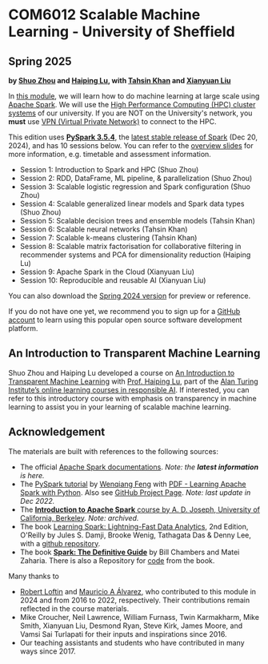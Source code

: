 # COM6012 Scalable Machine Learning - University of Sheffield

## Spring 2025

**by [Shuo Zhou](https://shuo-zhou.github.io/) and [Haiping Lu](https://haipinglu.github.io/), with [Tahsin Khan](https://www.sheffield.ac.uk/dcs/people/academic/tahsinur-khan) and [Xianyuan Liu](https://xianyuanliu.github.io/)**

In [this module](http://www.dcs.shef.ac.uk/intranet/teaching/public/modules/msc/com6012.html), we will learn how to do machine learning at large scale using [Apache Spark](https://spark.apache.org/).
We will use the [High Performance Computing (HPC) cluster systems](https://docs.hpc.shef.ac.uk/en/latest/hpc/index.html) of our university. If you are NOT on the University's network, you **must** use [VPN (Virtual Private Network)](https://www.sheffield.ac.uk/it-services/vpn) to connect to the HPC.

This edition uses [**PySpark 3.5.4**](https://spark.apache.org/docs/3.5.4/api/python/index.html), the [latest stable release of Spark](https://spark.apache.org/releases/spark-release-3-5-4.html) (Dec 20, 2024), and has 10 sessions below. You can refer to the [overview slides](https://github.com/COM6012/ScalableML/blob/master/Slides/Overview-COM6012-2025.pdf) for more information, e.g. timetable and assessment information.

* Session 1: Introduction to Spark and HPC (Shuo Zhou)
* Session 2: RDD, DataFrame, ML pipeline, & parallelization (Shuo Zhou)
* Session 3: Scalable logistic regression and Spark configuration (Shuo Zhou)
* Session 4: Scalable generalized linear models and Spark data types (Shuo Zhou)
* Session 5: Scalable decision trees and ensemble models (Tahsin Khan)
* Session 6: Scalable neural networks (Tahsin Khan)
* Session 7: Scalable k-means clustering (Tahsin Khan)
* Session 8: Scalable matrix factorisation for collaborative filtering in recommender systems and PCA for dimensionality reduction (Haiping Lu)
* Session 9: Apache Spark in the Cloud (Xianyuan Liu)
* Session 10: Reproducible and reusable AI  (Xianyuan Liu)

You can also download the [Spring 2024 version](https://github.com/COM6012/ScalableML/releases/tag/v2024) for preview or reference.

If you do not have one yet, we recommend you to sign up for a [GitHub account](https://github.com/join) to learn using this popular open source software development platform.

## An Introduction to Transparent Machine Learning

Shuo Zhou and Haiping Lu developed a course on [An Introduction to Transparent Machine Learning](https://pykale.github.io/transparentML/) with [Prof. Haiping Lu](https://haipinglu.github.io/), part of the [Alan Turing Institute’s online learning courses in responsible AI](https://www.turing.ac.uk/funding-call-online-learning-courses-responsible-ai). If interested, you can refer to this introductory course with emphasis on transparency in machine learning to assist you in your learning of scalable machine learning.

## Acknowledgement

The materials are built with references to the following sources:

* The official [Apache Spark documentations](https://spark.apache.org/). *Note: the **latest information** is here.*
* The [PySpark tutorial](https://runawayhorse001.github.io/LearningApacheSpark/) by [Wenqiang Feng](https://www.linkedin.com/in/wenqiang-feng-ph-d-51a93742/) with [PDF - Learning Apache Spark with Python](https://runawayhorse001.github.io/LearningApacheSpark/pyspark.pdf). Also see [GitHub Project Page](https://github.com/runawayhorse001/LearningApacheSpark). *Note: last update in Dec 2022.*
* The [**Introduction to Apache Spark** course by A. D. Joseph, University of California, Berkeley](https://www.mooc-list.com/course/introduction-apache-spark-edx). *Note: archived.*
* The book [Learning Spark: Lightning-Fast Data Analytics](https://www.oreilly.com/library/view/learning-spark-2nd/9781492050032/), 2nd Edition, O'Reilly by Jules S. Damji, Brooke Wenig, Tathagata Das & Denny Lee, with a [github repository](https://github.com/databricks/LearningSparkV2).
* The book [**Spark: The Definitive Guide**](https://books.google.co.uk/books/about/Spark.html?id=urjpAQAACAAJ&redir_esc=y) by Bill Chambers and Matei Zaharia. There is also a Repository for [code](https://github.com/databricks/Spark-The-Definitive-Guide) from the book.

Many thanks to

* [Robert Loftin](https://www.sheffield.ac.uk/cs/people/academic/robert-loftin) and [Mauricio A Álvarez](https://maalvarezl.github.io/), who contributed to this module in 2024 and from 2016 to 2022, respectively. Their contributions remain reflected in the course materials.
* Mike Croucher, Neil Lawrence, William Furnass, Twin Karmakharm, Mike Smith, Xianyuan Liu, Desmond Ryan, Steve Kirk, James Moore, and Vamsi Sai Turlapati for their inputs and inspirations since 2016.
* Our teaching assistants and students who have contributed in many ways since 2017.
